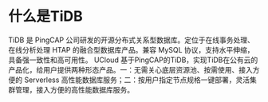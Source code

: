 

# 什么是TiDB

TiDB 是 PingCAP 公司研发的开源分布式关系型数据库。定位于在线事务处理、在线分析处理 HTAP 的融合型数据库产品。兼容 MySQL 协议，支持水平伸缩，具备强一致性和高可用性。
UCloud 基于PingCAP的TiDB，实现TiDB在公有云的产品化，给用户提供两种形态产品。一：无需关心底层资源池、按需使用、接入方便的 Serverless 高性能数据库服务；二：按用户指定节点规格一键部署，灵活集群管理，接入方便的高性能数据库服务。


